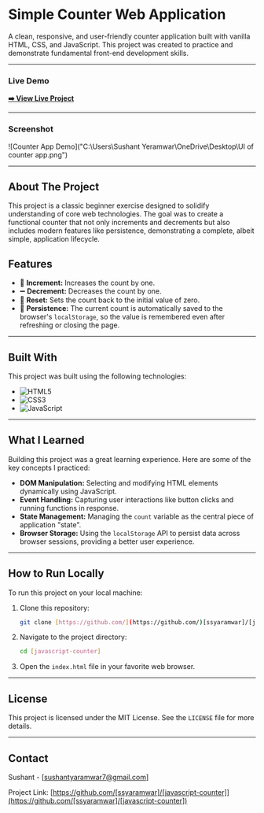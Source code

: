 # Simple Counter Web Application

A clean, responsive, and user-friendly counter application built with vanilla HTML, CSS, and JavaScript. This project was created to practice and demonstrate fundamental front-end development skills.

---

### **Live Demo**

**[➡️ View Live Project](https://[your-github-username].github.io/[your-repo-name]/)**

---

### **Screenshot**

![Counter App Demo]("C:\Users\Sushant Yeramwar\OneDrive\Desktop\UI of counter app.png")

---

## **About The Project**

This project is a classic beginner exercise designed to solidify understanding of core web technologies. The goal was to create a functional counter that not only increments and decrements but also includes modern features like persistence, demonstrating a complete, albeit simple, application lifecycle.

## **Features**

* 🔢 **Increment:** Increases the count by one.
* ➖ **Decrement:** Decreases the count by one.
* 🔄 **Reset:** Sets the count back to the initial value of zero.
* 💾 **Persistence:** The current count is automatically saved to the browser's `localStorage`, so the value is remembered even after refreshing or closing the page.

---

## **Built With**

This project was built using the following technologies:

* ![HTML5](https://img.shields.io/badge/html5-%23E34F26.svg?style=for-the-badge&logo=html5&logoColor=white)
* ![CSS3](https://img.shields.io/badge/css3-%231572B6.svg?style=for-the-badge&logo=css3&logoColor=white)
* ![JavaScript](https://img.shields.io/badge/javascript-%23323330.svg?style=for-the-badge&logo=javascript&logoColor=%23F7DF1E)

---

## **What I Learned**

Building this project was a great learning experience. Here are some of the key concepts I practiced:

* **DOM Manipulation:** Selecting and modifying HTML elements dynamically using JavaScript.
* **Event Handling:** Capturing user interactions like button clicks and running functions in response.
* **State Management:** Managing the `count` variable as the central piece of application "state".
* **Browser Storage:** Using the `localStorage` API to persist data across browser sessions, providing a better user experience.

---

## **How to Run Locally**

To run this project on your local machine:

1.  Clone this repository:
    ```sh
    git clone [https://github.com/](https://github.com/)[ssyaramwar]/[javascript-counter].git
    ```
2.  Navigate to the project directory:
    ```sh
    cd [javascript-counter]
    ```
3.  Open the `index.html` file in your favorite web browser.

---

## **License**

This project is licensed under the MIT License. See the `LICENSE` file for more details.

---

## **Contact**

Sushant - [sushantyaramwar7@gmail.com]

Project Link: [https://github.com/[ssyaramwar]/[javascript-counter]](https://github.com/[ssyaramwar]/[javascript-counter])
